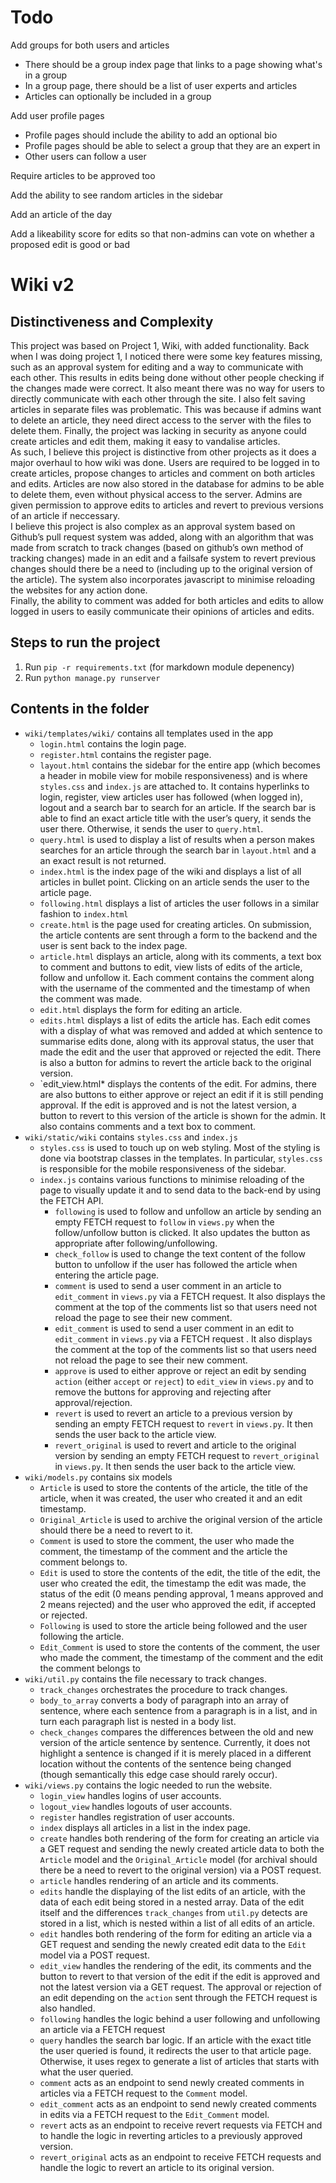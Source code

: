 # Todo #
Add groups for both users and articles
* There should be a group index page that links to a page showing what's in a group
* In a group page, there should be a list of user experts and articles
* Articles can optionally be included in a group

Add user profile pages
* Profile pages should include the ability to add an optional bio
* Profile pages should be able to select a group that they are an expert in
* Other users can follow a user

Require articles to be approved too

Add the ability to see random articles in the sidebar

Add an article of the day

Add a likeability score for edits so that non-admins can vote on whether a proposed edit is good or bad


# Wiki v2 #
## Distinctiveness and Complexity ##
This project was based on Project 1, Wiki, with added functionality. Back when I was doing project 1, I noticed there were some key features missing, such as an approval system for editing and a way to communicate with each other. This results in edits being done without other people checking if the changes made were correct. It also meant there was no way for users to directly communicate with each other through the site. I also felt saving articles in separate files was problematic. This was because if admins want to delete an article, they need direct access to the server with the files to delete them. Finally, the project was lacking in security as anyone could create articles and edit them, making it easy to vandalise articles.  
As such, I believe this project is distinctive from other projects as it does a major overhaul to how wiki was done. Users are required to be logged in to create articles, propose changes to articles and comment on both articles and edits. Articles are now also stored in the database for admins to be able to delete them, even without physical access to the server. Admins are given permission to approve edits to articles and revert to previous versions of an article if neccessary.  
I believe this project is also complex as an approval system based on Github’s pull request system was added, along with an algorithm that was made from scratch to track changes (based on github’s own method of tracking changes) made in an edit and a failsafe system to revert previous changes should there be a need to (including up to the original version of the article). The system also incorporates javascript to minimise reloading the websites for any action done.  
Finally, the ability to comment was added for both articles and edits to allow logged in users to easily communicate their opinions of articles and edits.
## Steps to run the project ##
1. Run `pip -r requirements.txt` (for markdown module depenency)
2. Run `python manage.py runserver`
## Contents in the folder ##
* `wiki/templates/wiki/` contains all templates used in the app
    * `login.html` contains the login page.  
    * `register.html` contains the register page.  
    * `layout.html` contains the sidebar for the entire app (which becomes a header in mobile view for mobile responsiveness) and is where `styles.css` and `index.js` are attached to. It contains hyperlinks to login, register, view articles user has followed (when logged in), logout and a search bar to search for an article. If the search bar is able to find an exact article title with the user’s query, it sends the user there. Otherwise, it sends the user to `query.html`.  
    * `query.html` is used to display a list of results when a person makes searches for an article through the search bar in `layout.html` and a an exact result is not returned.  
    * `index.html` is the index page of the wiki and displays a list of all articles in bullet point. Clicking on an article sends the user to the article page.  
    * `following.html` displays a list of articles the user follows in a similar fashion to `index.html`
    * `create.html` is the page used for creating articles. On submission, the article contents are sent through a form to the backend and the user is sent back to the index page.  
    * `article.html` displays an article, along with its comments, a text box to comment and buttons to edit, view lists of edits of the article, follow and unfollow it. Each comment contains the comment along with the username of the commented and the timestamp of when the comment was made.
    * `edit.html` displays the form for editing an article.  
    * `edits.html` displays a list of edits the article has. Each edit comes with a display of what was removed and added at which sentence to summarise edits done, along with its approval status, the user that made the edit and the user that approved or rejected the edit. There is also a button for admins to revert the article back to the original version.  
    * `edit_view.html* displays the contents of the edit. For admins, there are also buttons to either approve or reject an edit if it is still pending approval. If the edit is approved and is not the latest version, a button to revert to this version of the article is shown for the admin. It also contains comments and a text box to comment.
* `wiki/static/wiki` contains `styles.css` and `index.js`
    * `styles.css` is used to touch up on web styling. Most of the styling is done via bootstrap classes in the templates. In particular, `styles.css` is responsible for the mobile responsiveness of the sidebar.
    * `index.js` contains various functions to minimise reloading of the page to visually update it and to send data to the back-end by using the FETCH API.
        * `following` is used to follow and unfollow an article by sending an empty FETCH request to `follow` in `views.py` when the follow/unfollow button is clicked. It also updates the button as appropriate after following/unfollowing.
        * `check_follow` is used to change the text content of the follow button to unfollow if the user has followed the article when entering the article page.
        * `comment` is used to send a user comment in an article to `edit_comment` in `views.py` via a FETCH request. It also displays the comment at the top of the comments list so that users need not reload the page to see their new comment.
        * `edit_comment` is used to send a user comment in an edit to `edit_comment` in `views.py` via a FETCH request . It also displays the comment at the top of the comments list so that users need not reload the page to see their new comment.
        * `approve` is used to either approve or reject an edit by sending `action` (either `accept` or `reject`) to `edit_view` in `views.py` and to remove the buttons for approving and rejecting after approval/rejection.
        * `revert` is used to revert an article to a previous version by sending an empty FETCH request to `revert` in `views.py`. It then sends the user back to the article view.
        * `revert_original` is used to revert and article to the original version by sending an empty FETCH request to `revert_original` in `views.py`. It then sends the user back to the article view.
* `wiki/models.py` contains six models
    * `Article` is used to store the contents of the article, the title of the article, when it was created, the user who created it and an edit timestamp.
    * `Original_Article` is used to archive the original version of the article should there be a need to revert to it.
    * `Comment` is used to store the comment, the user who made the comment, the timestamp of the comment and the article the comment belongs to.
    * `Edit` is used to store the contents of the edit, the title of the edit, the user who created the edit, the timestamp the edit was made, the status of the edit (0 means pending approval, 1 means approved and 2 means rejected) and the user who approved the edit, if accepted or rejected.
    * `Following` is used to store the article being followed and the user following the article.
    * `Edit_Comment` is used to store the contents of the comment, the user who made the comment, the timestamp of the comment and the edit the comment belongs to
* `wiki/util.py` contains the file necessary to track changes.
    * `track_changes` orchestrates the procedure to track changes.
    * `body_to_array` converts a body of paragraph into an array of sentence, where each sentence from a paragraph is in a list, and in turn each paragraph list is nested in a body list.
    * `check_changes` compares the differences between the old and new version of the article sentence by sentence. Currently, it does not highlight a sentence is changed if it is merely placed in a different location without the contents of the sentence being changed (though semantically this edge case should rarely occur).
* `wiki/views.py` contains the logic needed to run the website.
    * `login_view` handles logins of user accounts.
    * `logout_view` handles logouts of user accounts.
    * `register` handles registration of user accounts.
    * `index` displays all articles in a list in the index page.
    * `create` handles both rendering of the form for creating an article via a GET request and sending the newly created article data to both the `Article` model and the `Original_Article` model (for archival should there be a need to revert to the original version) via a POST request.
    * `article` handles rendering of an article and its comments.
    * `edits` handle the displaying of the list edits of an article, with the data of each edit being stored in a nested array. Data of the edit itself and the differences `track_changes` from `util.py` detects are stored in a list, which is nested within a list of all edits of an article.
    * `edit` handles both rendering of the form for editing an article via a GET request and sending the newly created edit data to the `Edit` model via a POST request.
    * `edit_view` handles the rendering of the edit, its comments and the button to revert to that version of the edit if the edit is approved and not the latest version via a GET request. The approval or rejection of an edit depending on the `action` sent through the FETCH request is also handled.
    * `following` handles the logic behind a user following and unfollowing an article via a FETCH request
    * `query` handles the search bar logic. If an article with the exact title the user queried is found, it redirects the user to that article page. Otherwise, it uses regex to generate a list of articles that starts with what the user queried.
    * `comment` acts as an endpoint to send newly created comments in articles via a FETCH request to the `Comment` model.
    * `edit_comment` acts as an endpoint to send newly created comments in edits via a FETCH request to the `Edit_Comment` model.
    * `revert` acts as an endpoint to receive revert requests via FETCH and to handle the logic in reverting articles to a previously approved version.
    * `revert_original` acts as an endpoint to receive FETCH requests and handle the logic to revert an article to its original version.
